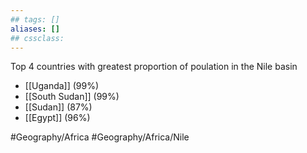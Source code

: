 ```yaml
---
## tags: []
aliases: []
## cssclass:
---
```


Top 4 countries with greatest proportion of poulation in the Nile basin
* [[Uganda]] (99%)
* [[South Sudan]] (99%)
* [[Sudan]] (87%)
* [[Egypt]] (96%)


#Geography/Africa #Geography/Africa/Nile 
